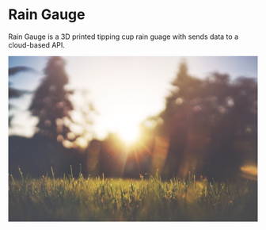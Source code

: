# Rain Gauge
Rain Gauge is a 3D printed tipping cup rain guage with sends data to a cloud-based API.

![Dawn](/images/dawn.jpg)


